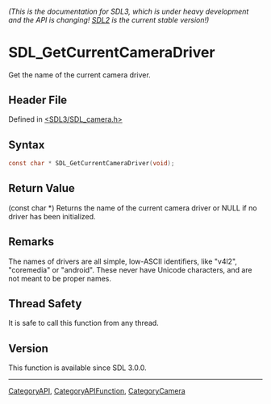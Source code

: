 ###### (This is the documentation for SDL3, which is under heavy development and the API is changing! [SDL2](https://wiki.libsdl.org/SDL2/) is the current stable version!)
# SDL_GetCurrentCameraDriver

Get the name of the current camera driver.

## Header File

Defined in [<SDL3/SDL_camera.h>](https://github.com/libsdl-org/SDL/blob/main/include/SDL3/SDL_camera.h)

## Syntax

```c
const char * SDL_GetCurrentCameraDriver(void);
```

## Return Value

(const char *) Returns the name of the current camera driver or NULL if no
driver has been initialized.

## Remarks

The names of drivers are all simple, low-ASCII identifiers, like "v4l2",
"coremedia" or "android". These never have Unicode characters, and are not
meant to be proper names.

## Thread Safety

It is safe to call this function from any thread.

## Version

This function is available since SDL 3.0.0.

----
[CategoryAPI](CategoryAPI), [CategoryAPIFunction](CategoryAPIFunction), [CategoryCamera](CategoryCamera)

